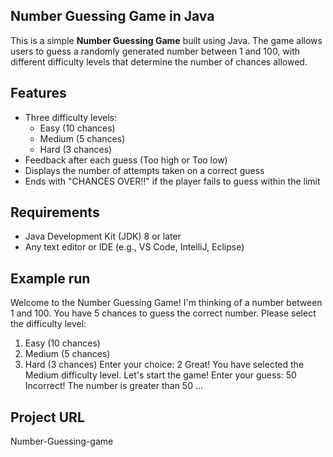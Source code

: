 ## Number Guessing Game in Java

This is a simple **Number Guessing Game** built using Java. The game allows users to guess a randomly generated number between 1 and 100, with different difficulty levels that determine the number of chances allowed.

## Features

- Three difficulty levels:
  - Easy (10 chances)
  - Medium (5 chances)
  - Hard (3 chances)
- Feedback after each guess (Too high or Too low)
- Displays the number of attempts taken on a correct guess
- Ends with "CHANCES OVER!!" if the player fails to guess within the limit

## Requirements

- Java Development Kit (JDK) 8 or later
- Any text editor or IDE (e.g., VS Code, IntelliJ, Eclipse)

## Example run

Welcome to the Number Guessing Game!
I'm thinking of a number between 1 and 100.
You have 5 chances to guess the correct number.
Please select the difficulty level:
1. Easy (10 chances)
2. Medium (5 chances)
3. Hard (3 chances)
Enter your choice: 2
Great! You have selected the Medium difficulty level.
Let's start the game!
Enter your guess: 50
Incorrect! The number is greater than 50
...

## Project URL
Number-Guessing-game
